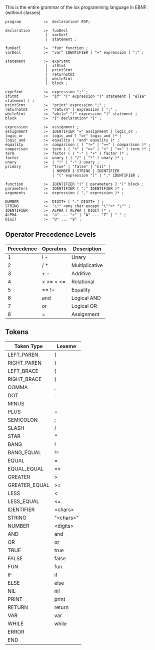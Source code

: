This is the entire grammar of the lox programming language in EBNF:
(without classes)
```
program          :=  declaration* EOF;

declaration      :=  funDecl
                  |  varDecl
                  |  statement ;

funDecl          :=  "fun" function ;
varDecl          :=  "var" IDENTIFIER [ "=" expression ] ";" ;

statement        :=  exprStmt
                  |  ifStmt
                  |  printStmt 
                  |  returnStmt 
                  |  whileStmt 
                  |  block ;
                  
exprStmt         :=  expression ";" ;
ifStmt           :=  "if" "(" expression ")" statement [ "else" statement ] ;
printStmt        :=  "print" expression ";" ;
returnStmt       :=  "return" [ expression ] ";" ;
whileStmt        :=  "while" "(" expression ")" statement ;
block            :=  "{" declaration* "}" ;

expression       :=  assignment ;
assignment       :=  IDENTIFIER "=" assignment | logic_or ;
logic_or         :=  logic_and ( "or" logic_and )* ;
logic_and        :=  equality ( "and" equality )* ;
equality         :=  comparison ( ( "!=" | "==" ) comparison )* ;
comparison       :=  term ( ( ">" | ">=" | "<" | "<=" ) term )* ;
term             :=  factor ( ( "-" | "+" ) factor )* ;
factor           :=  unary ( ( "/" | "*" ) unary )* ;
unary            :=  ( "!" | "-" ) unary ;
primary          :=  "true" | "false" | "nil" | 
                     | NUMBER | STRING | IDENTIFIER 
                     | "(" expression ")" | "." IDENTIFIER ;

function         :=  IDENTIFIER "(" [ parameters ] ")" block ;
parameters       :=  IDENTIFIER ( "," IDENTIFIER )* ;
arguments        :=  expression ( "," expression )* ;

NUMBER           :=  DIGIT+ [ "." DIGIT+ ] ;
STRING           :=  "\"" <any char except "\"">* "\"" ;
IDENTIFIER       :=  ALPHA ( ALPHA | DIGIT )* ;
ALPHA            :=  "a" ... "z" | "A" ... "Z" | "_" ;
DIGIT            :=  "0" ... "9" ;
```


## Operator Precedence Levels
| Precedence | Operators  | Description    |
|------------|------------|----------------|
| 1          | ! -        | Unary          |
| 2          | / *        | Multiplicative |
| 3          | + -        | Additive       |
| 4          | \> >= < <= | Relational     |
| 5          | == !=      | Equality       |
| 6          | and        | Logical AND    |
| 7          | or         | Logical OR     |
| 8          | =          | Assignment     |


## Tokens
| Token Type    | Lexeme     |
|---------------|------------|
| LEFT_PAREN    | (          |
| RIGHT_PAREN   | )          |
| LEFT_BRACE    | {          |
| RIGHT_BRACE   | }          |
| COMMA         | ,          |
| DOT           | .          |
| MINUS         | -          |
| PLUS          | +          |
| SEMICOLON     | ;          |
| SLASH         | /          |
| STAR          | *          |
| BANG          | !          |
| BANG_EQUAL    | !=         |
| EQUAL         | =          |
| EQUAL_EQUAL   | ==         |
| GREATER       | \>         |
| GREATER_EQUAL | \>=        |
| LESS          | <          |
| LESS_EQUAL    | <=         |
| IDENTIFIER    | \<chars>   |
| STRING        | "\<chars>" |
| NUMBER        | \<digits>  |
| AND           | and        |
| OR            | or         |
| TRUE          | true       |
| FALSE         | false      |
| FUN           | fun        |
| IF            | if         |
| ELSE          | else       |
| NIL           | nil        |
| PRINT         | print      |
| RETURN        | return     |
| VAR           | var        |
| WHILE         | while      |
| ERROR         |            |
| END           |            |


